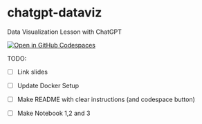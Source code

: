 # chatgpt-dataviz

Data Visualization Lesson with ChatGPT

[![Open in GitHub Codespaces](https://github.com/codespaces/badge.svg)](https://codespaces.new/dmil/chatgpt-dataviz)

TODO: 

* [ ] Link slides
* [ ] Update Docker Setup
* [ ] Make README with clear instructions (and codespace button)
* [ ] Make Notebook 1,2 and 3

